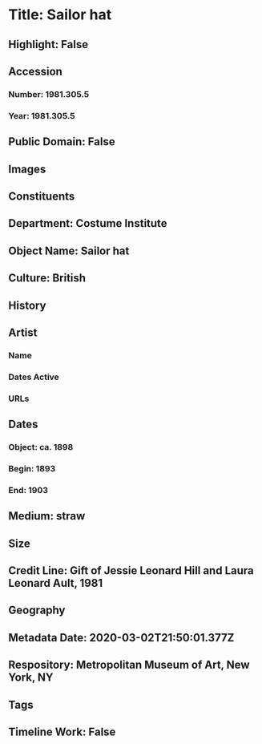 # Title: Sailor hat
## Highlight: False
## Accession
### Number: 1981.305.5
### Year: 1981.305.5
## Public Domain: False
## Images
## Constituents
## Department: Costume Institute
## Object Name: Sailor hat
## Culture: British
## History
## Artist
### Name
### Dates Active
### URLs
## Dates
### Object: ca. 1898
### Begin: 1893
### End: 1903
## Medium: straw
## Size
## Credit Line: Gift of Jessie Leonard Hill and Laura Leonard Ault, 1981
## Geography
## Metadata Date: 2020-03-02T21:50:01.377Z
## Respository: Metropolitan Museum of Art, New York, NY
## Tags
## Timeline Work: False
